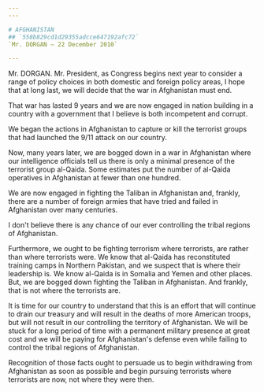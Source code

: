 ```yaml
---
---

# AFGHANISTAN
## `558b829cd1d29355adcce647192afc72`
`Mr. DORGAN — 22 December 2010`

---
```



Mr. DORGAN. Mr. President, as Congress begins next year to consider a 
range of policy choices in both domestic and foreign policy areas, I 
hope that at long last, we will decide that the war in Afghanistan must 
end.

That war has lasted 9 years and we are now engaged in nation building 
in a country with a government that I believe is both incompetent and 
corrupt.

We began the actions in Afghanistan to capture or kill the terrorist 
groups that had launched the 9/11 attack on our country.

Now, many years later, we are bogged down in a war in Afghanistan 
where our intelligence officials tell us there is only a minimal 
presence of the terrorist group al-Qaida. Some estimates put the number 
of al-Qaida operatives in Afghanistan at fewer than one hundred.

We are now engaged in fighting the Taliban in Afghanistan and, 
frankly, there are a number of foreign armies that have tried and 
failed in Afghanistan over many centuries.

I don't believe there is any chance of our ever controlling the 
tribal regions of Afghanistan.

Furthermore, we ought to be fighting terrorism where terrorists, are 
rather than where terrorists were. We know that al-Qaida has 
reconstituted training camps in Northern Pakistan, and we suspect that 
is where their leadership is. We know al-Qaida is in Somalia and Yemen 
and other places. But, we are bogged down fighting the Taliban in 
Afghanistan. And frankly, that is not where the terrorists are.

It is time for our country to understand that this is an effort that 
will continue to drain our treasury and will result in the deaths of 
more American troops, but will not result in our controlling the 
territory of Afghanistan. We will be stuck for a long period of time 
with a permanent military presence at great cost and we will be paying 
for Afghanistan's defense even while failing to control the tribal 
regions of Afghanistan.

Recognition of those facts ought to persuade us to begin withdrawing 
from Afghanistan as soon as possible and begin pursuing terrorists 
where terrorists are now, not where they were then.
